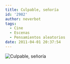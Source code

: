 ```yaml
---
title: Culpable, señoría
id: '2982'
author: neverbot
tags:
  - Cine
  - Escenas
  - Pensamientos aleatorios
date: 2011-04-01 20:37:54
---
```


![](./culpable-senyoria.gif "Culpable, señoría")